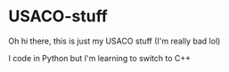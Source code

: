 # USACO-stuff
Oh hi there, this is just my USACO stuff (I'm really bad lol)

I code in Python but I'm learning to switch to C++
